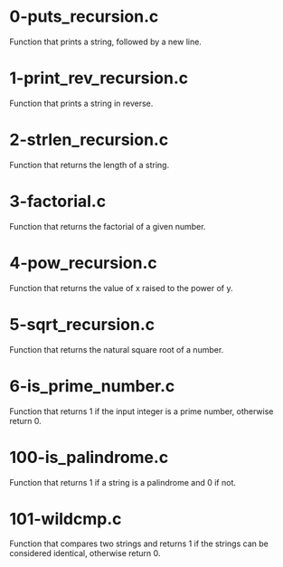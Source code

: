 # 0-puts_recursion.c
Function that prints a string, followed by a new line.

# 1-print_rev_recursion.c
Function that prints a string in reverse.

# 2-strlen_recursion.c
Function that returns the length of a string.

# 3-factorial.c
Function that returns the factorial of a given number.

# 4-pow_recursion.c
Function that returns the value of x raised to the power of y.

# 5-sqrt_recursion.c
Function that returns the natural square root of a number.

# 6-is_prime_number.c
Function that returns 1 if the input integer is a prime number, otherwise return 0.

# 100-is_palindrome.c
Function that returns 1 if a string is a palindrome and 0 if not.

# 101-wildcmp.c
Function that compares two strings and returns 1 if the strings can be considered identical, otherwise return 0.
